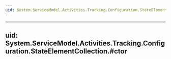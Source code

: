 ```yaml
---
uid: System.ServiceModel.Activities.Tracking.Configuration.StateElementCollection
---
```


---
uid: System.ServiceModel.Activities.Tracking.Configuration.StateElementCollection.#ctor
---
